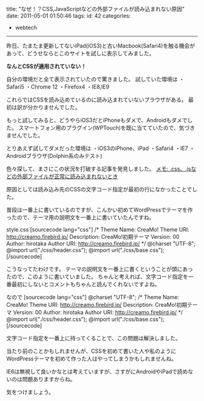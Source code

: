 title: "なぜ！？CSS,JavaScriptなどの外部ファイルが読み込まれない原因"
date: 2011-05-01 01:50:46
tags:
id: 42
categories:
  - webtech
---

昨日、たまたま更新してないiPad(iOS3)と古いMacbook(Safari4)を触る機会があって、どうせならとこのサイトを試しに表示してみました。

**なんとCSSが適用されていない！**

自分の環境だと全て表示されていたので驚きました。
試していた環境は
・Safari5
・Chrome 12
・Firefox4
・IE8,IE9

これらではCSSを読み込めているのに読み込まれていないブラウザがある。
最初は訳が分かりませんでした。
<!--more-->
もっと試してみると、どうやらiOS3だとiPhoneもダメで、Androidもダメでした。
スマートフォン用のプラグイン(WPTouch)を既に当てていたので、気づきませんでした。

とりあえず試してダメだった環境は
・iOS3のiPhone、iPad
・Safari4
・IE7
・Androidブラウザ(Dolphin系のみテスト)

色々探して、まさにこの状況を打破する記事を発見しました。
[メモ: .css、.jsなどの外部ファイルが正常に読み込まれないとき](http://hcondo2000.blogspot.com/2010/12/cssjs.html "Link to メモ: .css、.jsなどの外部ファイルが正常に読み込まれないとき")

原因としては読み込み先のCSSの文字コード指定が最初の行になかったことでした。

普段は一番上に書いているのですが、こんかい初めてWordPressでテーマを作ったので、テーマ用の説明文を一番上に書いていたんですね。

style.css
[sourcecode lang="css"]
/*
Theme Name: CreaMo!
Theme URI: http://creamo.firebird.jp/
Description: CreaMo!初期テーマ
Version: 00
Author: hirotaka
Author URI: http://creamo.firebird.jp/
*/
@charset &quot;UTF-8&quot;;
@import url(&quot;./css/header.css&quot;);
@import url(&quot;./css/base.css&quot;);
[/sourcecode]

こうなってたわけです。
テーマの説明文を一番上に書くということが頭にあったので、このように書いていました。
ちゃんと考えれば、文字コード指定を一番最初にしないとコメントもちゃんと読んでくれないですよね。

なので
[sourcecode lang="css"]
@charset &quot;UTF-8&quot;;
/*
Theme Name: CreaMo!
Theme URI: http://creamo.firebird.jp/
Description: CreaMo!初期テーマ
Version: 00
Author: hirotaka
Author URI: http://creamo.firebird.jp/
*/
@import url(&quot;./css/header.css&quot;);
@import url(&quot;./css/base.css&quot;);
[/sourcecode]

文字コード指定を一番上に持ってくることで、この問題は解決しました。

当たり前のことかもしれませんが、CSSを初めて書いた人や私のようにWordPressテーマを初めて作った人はやってしまうかもしれませんね。

IE6は無視して良いかなとは考えていますが、さすがにAndroidやiPadで読めないのは問題ありますからね。

気をつけましょう。